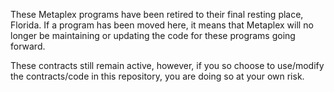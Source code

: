These Metaplex programs have been retired to their final resting place, Florida. If a program has been moved here, it means that Metaplex will no longer be maintaining or updating the code for these programs going forward.

These contracts still remain active, however, if you so choose to use/modify the contracts/code in this repository, you are doing so at your own risk.